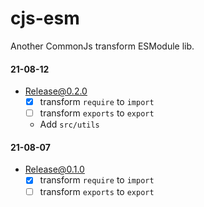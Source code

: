 # cjs-esm
Another CommonJs transform ESModule lib.


#### 21-08-12
- Release@0.2.0
  * [x] transform `require` to `import`
  * [ ] transform `exports` to `export`
  * Add `src/utils`

#### 21-08-07
- Release@0.1.0
  * [x] transform `require` to `import`
  * [ ] transform `exports` to `export`
